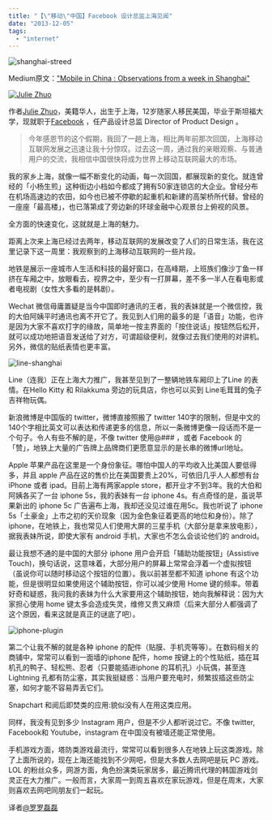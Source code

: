 ```yaml
---
title: "【\"移动\"中国】Facebook 设计总监上海见闻"
date: "2013-12-05"
tags: 
  - "internet"
---
```


![shanghai-streed](https://static.is26.com/wp-image/2013/12/shanghai-streed-1024x429.jpeg)

Medium原文：["Mobile in China : Observations from a week in Shanghai"](https://medium.com/the-year-of-the-looking-glass/92593edde29e)

[![Julie Zhuo](https://static.is26.com/wp-image/2013/12/Julie-Zhuo-1024x580.png)](https://static.is26.com/wp-image/2013/12/Julie-Zhuo-e1386253380174.png)

作者[Julie Zhuo](http://www.juliezhuo.com/)，美籍华人，出生于上海，12岁随家人移民美国，毕业于斯坦福大学，现就职于[Facebook](https://www.facebook.com/julie) ，任产品设计总监 Director of Product Design 。

> 今年感恩节的这个假期，我回了一趟上海，相比两年前那次回国，上海移动互联网发展之迅速让我十分惊叹。过去这一周，通过我的亲眼观察、与普通用户的交流，我相信中国很快将成为世界上移动互联网最大的市场。

我的家乡上海，就像一幅不断变化的动画，每一次回国，都展现新的变化。就连曾经的「小杨生煎」这种街边小档如今都成了拥有50家连锁店的大企业。曾经分布在机场高速边的农田，如今也已被不停歇的起重机和新建的高架桥所代替。曾经的一座座「最高楼」，也已落第成了旁边新的环球金融中心观景台上俯视的风景。

全方面的快速变化，这就就是上海的魅力。

距离上次来上海已经过去两年，移动互联网的发展改变了人们的日常生活，我在这里记录下这一周里：我观察到的上海移动互联网的一些片段。

地铁是展示一座城市人生活和科技的最好窗口，在高峰期，上班族们像沙丁鱼一样挤在车厢之中，放眼看去，视界之中，至少有一打屏幕，差不多一半人在看电影或者电视剧（女性大多看的是韩剧）。

Wechat 微信毋庸置疑是当今中国即时通讯的王者，我的表妹就是一个微信控，我的大伯阿姨平时通讯也离不开它了。我见到人们用的最多的是「语音」功能，也许是因为大家不喜欢打字的缘故，简单地一按主界面的「按住说话」按钮然后松开，就可以成功地把语音发送给了对方，可谓超级便利，就像过去我们使用的对讲机。另外，微信的贴纸表情也更丰富。

![line-shanghai](https://static.is26.com/wp-image/2013/12/shanghai-sub-line.jpeg)

Line（连我）正在上海大力推广，我甚至见到了一整辆地铁车厢印上了Line 的表情。在Hello Kitty 和 Rilakkuma 旁边的玩具店，你也可以买到 Line毛茸茸的兔子吉祥物玩偶。

新浪微博是中国版的 twitter，微博直接照搬了 twitter 140字的限制，但是中文的140个字相比英文可以表达和传递更多的信息，所以一条微博更像一段话而不是一个句子。令人有些不解的是，不像 twitter 使用@### ，或者 Facebook 的「赞」，地铁上大量的广告牌上品牌商们更愿意显示的是长串的微博url地址。

Apple 苹果产品在这里是一个身份象征。哪怕中国人的平均收入比美国人要低得多，并且 apple 产品在这的售价比在美国要贵上20%，可依旧几乎人人都想有台 iPhone 或者 ipad。目前上海有两家apple store，都开业才不到3年。我的大伯和阿姨各买了一台 iphone 5s，我的表妹有一台 iphone 4s。有点奇怪的是，虽说苹果新出的 iphone 5c 广告遍布上海，我却还没见过谁在用5c。我也听说了 iphone 5s「土豪金」上市之初的天价现象（因为金色象征着更高的地位和身份）。除了 iphone，在地铁上，我也常见人们使用大屏的三星手机（大部分是拿来放电影），据我表妹所说，即使大家有 android 手机，大家也不怎么会谈论他们的 android。

最让我想不通的是中国的大部分 iphone 用户会开启「辅助功能按钮」(Assistive Touch)，换句话说，这意味着，大部分用户的屏幕上常常会浮着一个虚拟按钮（虽说你可以随时移动这个按钮的位置）。我以前甚至都不知道 iphone 有这个功能，但是很明显如果使用这个辅助按钮，你可以减少使用 Home 键的频率。带着好奇和疑惑，我问我的表妹为什么大家要用这个辅助按钮，她向我解释说：因为大家担心使用 home 键太多会造成失灵，维修又贵又麻烦（后来大部分人都强调了这个原因，看来这就是真正的谜底了吧）。

![iphone-plugin](https://static.is26.com/wp-image/2013/12/iphone-plugin.jpeg)

第二个让我不解的就是各种 iphone 的配件（贴膜、手机壳等等）。在数码相关的商铺中，常常可以看到一面墙的iphone 配件，home 按键上的个性贴纸，插在耳机孔的鸭子、轻松熊、忍者（只要能插进iphone 的耳机孔）小玩偶，甚至连 Lightning 孔都有防尘塞，其实我挺疑惑：当用户要充电时，频繁拔插这些防尘塞，如何才能不容易弄丢它们。

Snapchart 和阅后即焚类的应用:貌似没有人在用这类应用。

同样，我没有见到多少 Instagram 用户，但是不少人都听说过它。不像 twitter, Facebook和 Youtube，instagram 在中国没有被墙还能正常使用。

手机游戏方面，塔防类游戏最流行，常常可以看到很多人在地铁上玩这类游戏。除了上面所说的，现在上海还能找到不少网吧，但是大多数人去网吧是玩 PC 游戏。LOL 的粉丝众多，网游方面，角色扮演类玩家居多，最近腾讯代理的韩国游戏剑灵正在大力推广。一般而言，大家周一到周五喜欢在家玩游戏，但是在周末，大家则喜欢去网吧同朋友们一起玩。

译者[@罗罗磊磊](http://weibo.com/foru17)
